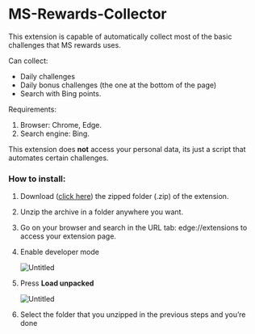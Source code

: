 # MS-Rewards-Collector

This extension is capable of automatically collect most of the basic challenges that MS rewards uses.

Can collect:

- Daily challenges
- Daily bonus challenges (the one at the bottom of the page)
- Search with Bing points.

Requirements: 

1. Browser: Chrome, Edge.
2. Search engine: Bing.

This extension does **not** access your personal data, its just a script that automates certain challenges.

### How to install:

1. Download ([click here](https://github.com/Code-Dani/MS-Reward-Collector/releases/latest)) the zipped folder (.zip) of the extension.
2. Unzip the archive in a folder anywhere you want.
3. Go on your browser and search in the URL tab:  $\text {edge://extensions}$ to access your extension page.
4. Enable developer mode
    
    ![Untitled](MS-Rewards-Collector%202e784d6530d64e9b962197766bdccb06/Untitled.png)
    
5. Press **Load unpacked**
    
    ![Untitled](MS-Rewards-Collector%202e784d6530d64e9b962197766bdccb06/Untitled%201.png)
    
6. Select the folder that you unzipped in the previous steps and you’re done
